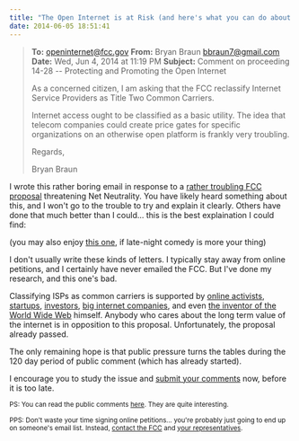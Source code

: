 ```yaml
---
title: "The Open Internet is at Risk (and here's what you can do about it)"
date: 2014-06-05 18:51:41
---
```


> **To:** openinternet@fcc.gov
> **From:** Bryan Braun <bbraun7@gmail.com>
> **Date:** Wed, Jun 4, 2014 at 11:19 PM
> **Subject:** Comment on proceeding 14-28 -- Protecting and Promoting the Open Internet
>
> As a concerned citizen, I am asking that the FCC reclassify Internet Service Providers as Title Two Common Carriers.
>
> Internet access ought to be classified as a basic utility. The idea that telecom companies could create price gates for specific organizations on an otherwise open platform is frankly very troubling.
>
> Regards,
>
> Bryan Braun

I wrote this rather boring email in response to a [rather troubling FCC proposal][1] threatening Net Neutrality. You have likely heard something about this, and I won't go to the trouble to try and explain it clearly. Others have done that much better than I could... this is the best explaination I could find:

(you may also enjoy [this one][2], if late-night comedy is more your thing)

I don't usually write these kinds of letters. I typically stay away from online petitions, and I certainly have never emailed the FCC. But I've done my research, and this one's bad.

Classifying ISPs as common carriers is supported by [online activists][3], [startups][4], [investors][5], [big internet companies][6], and even [the inventor of the World Wide Web][7] himself. Anybody who cares about the long term value of the internet is in opposition to this proposal. Unfortunately, the proposal already passed. 

The only remaining hope is that public pressure turns the tables during the 120 day period of public comment (which has already started).

I encourage you to study the issue and [submit your comments][8] now, before it is too late.

<small>PS: You can read the public comments <a href="http://apps.fcc.gov/ecfs/comment_search/execute?proceeding=14-28">here</a>. They are quite interesting.</small>

<small>PPS: Don't waste your time signing online petitions... you're probably just going to end up on someone's email list. Instead, <a href="http://www.fcc.gov/comments">contact the FCC</a> and <a href="http://act.freepress.net/call/internet_congress_nn/">your representatives</a>.</small>

 [1]: http://www.fcc.gov/document/protecting-and-promoting-open-internet-nprm
 [2]: https://www.youtube.com/watch?v=fpbOEoRrHyU
 [3]: https://www.eff.org/issues/net-neutrality
 [4]: https://web.archive.org/web/20140703114553/http://www.startupsfornetneutrality.org/
 [5]: http://thenextweb.com/insider/2014/05/08/50-prominent-vcs-sign-letter-fcc-support-net-neutrality/
 [6]: http://www.huffingtonpost.com/2014/05/07/net-neutrality-fcc-facebook-google_n_5283931.html
 [7]: http://dig.csail.mit.edu/breadcrumbs/node/144
 [8]: http://www.fcc.gov/comments
